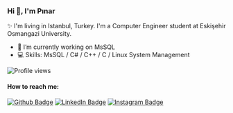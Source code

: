 ### Hi 👋, I'm Pınar

✨ I'm living in Istanbul, Turkey. I'm a Computer Engineer student at Eskişehir Osmangazi University.

- 🌱 I’m currently working on MsSQL
- 💻 Skills: MsSQL / C# / C++ / C / Linux System Management

![Profile views](https://gpvc.arturio.dev/pinarkizilarslan)

#### How to reach me:
[![Github Badge](https://img.shields.io/badge/-Github-000?style=quare&labelColor=000&logo=Github&logoColor=white&link=link)](https://github.com/pinarkizilarslan) 
[![LinkedIn Badge](https://img.shields.io/badge/-LinkedIn-006192?style=quare&labelColor=000&logo=LinkedIn&logoColor=white&link=link)](https://www.linkedin.com/in/p%C4%B1nar-k%C4%B1z%C4%B1larslan/) 
[![Instagram Badge](https://img.shields.io/badge/-Instagram-C13584?style=flat-quare&labelColor=000&logo=instagram&logoColor=white&link=link)](https://www.instagram.com/pinarkzlrsln/) 
